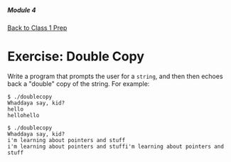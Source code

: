 ##### Module 4

[Back to Class 1 Prep](../class1-prep/README.md#malloc)

# Exercise: Double Copy

Write a program that prompts the user for a `string`, and then then echoes back a "double" copy of the string. For example:

```
$ ./doublecopy
Whaddaya say, kid?
hello
hellohello

$ ./doublecopy
Whaddaya say, kid?
i'm learning about pointers and stuff
i'm learning about pointers and stuffi'm learning about pointers and stuff
```
